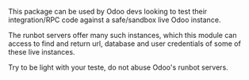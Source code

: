 This package can be used by Odoo devs looking to test their integration/RPC code against a safe/sandbox live Odoo instance.

The runbot servers offer many such instances, which this module can access to find and return url, database and user credentials
of some of these live instances.

Try to be light with your teste, do not abuse Odoo's runbot servers.
